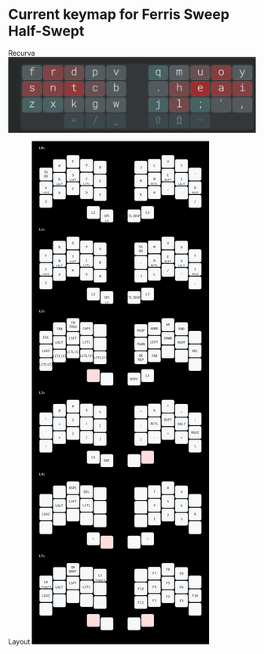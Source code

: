 # Current keymap for Ferris Sweep Half-Swept

Recurva
![alt text](https://github.com/aodh66/qmk-sweep/blob/main/images/Recurva.png?raw=true)

Layout
![alt text](https://github.com/aodh66/qmk-sweep/blob/main/images/my_keymap.png?raw=true)